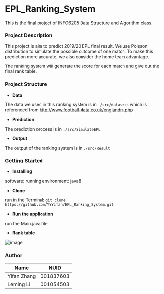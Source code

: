 # EPL_Ranking_System

This is the final project of INFO6205 Data Structure and Algorithm class.

### Project Description

This project is aim to predict 2019/20 EPL final result. We use Poisson distribution to simulate the possible outcome of one match. To make this prediction more accurate, we also consider the home team advantage.

The ranking system will generate the score for each match and give out the final rank table.

### Project Structure

- **Data**

 The data we used in this ranking system is in ```./src/datasets``` 
 which is referenced from http://www.football-data.co.uk/englandm.php

- **Prediction**

The prediction process is in ```./src/SimulateEPL```

- **Output**

The output of the ranking system is in ```./src/Result```

### Getting Started

- **Installing**

software: 
running environment: java8

- **Clone**

run in the Terminal:
```git clone https://github.com/YYYifan/EPL_Ranking_System.git```

- **Run the application**

run the Main.java file

- **Rank table**

![image](https://github.com/YYYifan/EPL_Ranking_System/tree/master/src/Result/RankTable.png)

### Author

| Name        | NUID      |
| ----------- | --------- |
| Yifan Zhang | 001837603 |
| Leming Li   | 001054503 |





